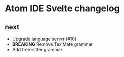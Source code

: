 # Atom IDE Svelte changelog

## next

- Upgrade language server ([#10](https://github.com/sveltejs/svelte-atom/pull/10))
- **BREAKING** Remove TextMate grammar
- Add tree-sitter grammar
